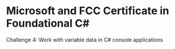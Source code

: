 # Microsoft and FCC Certificate in Foundational C\#  

Challenge 4: Work with variable data in C# console applications
